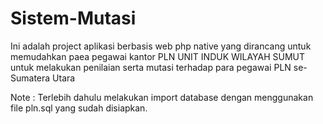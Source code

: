 # Sistem-Mutasi
Ini adalah project aplikasi berbasis web php native yang dirancang untuk memudahkan paea pegawai kantor PLN UNIT INDUK WILAYAH SUMUT untuk melakukan penilaian serta mutasi terhadap para pegawai PLN se-Sumatera Utara

Note : 
Terlebih dahulu melakukan import database dengan menggunakan file pln.sql yang sudah disiapkan.
